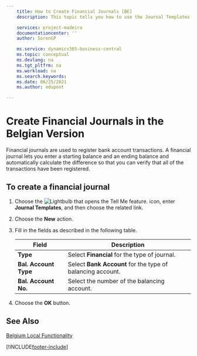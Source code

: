 ```yaml
---
    title: How to Create Financial Journals [BE]
    description: This topic tells you how to use the Journal Templates to create financial journals in the Belgian version of Business Central.

    services: project-madeira 
    documentationcenter: ''
    author: SorenGP

    ms.service: dynamics365-business-central
    ms.topic: conceptual
    ms.devlang: na
    ms.tgt_pltfrm: na
    ms.workload: na
    ms.search.keywords:
    ms.date: 06/25/2021
    ms.author: edupont

---
```

# Create Financial Journals in the Belgian Version
Financial journals are used to register bank account transactions. A financial journal lets you enter a starting balance and an ending balance and automatically calculate the difference so that you can verify that all of the transactions have been registered.  

## To create a financial journal  

1.  Choose the ![Lightbulb that opens the Tell Me feature.](../../media/ui-search/search_small.png "Tell me what you want to do") icon, enter **Journal Templates**, and then choose the related link.  
2.  Choose the **New** action.  
3.  Fill in the fields as described in the following table.  

    |Field|Description|  
    |---------------------------------|---------------------------------------|  
    |**Type**|Select **Financial** for the type of journal.|  
    |**Bal. Account Type**|Select **Bank Account** for the type of balancing account.|  
    |**Bal. Account No.**|Select the number of the balancing account.|  

4.  Choose the **OK** button.  

## See Also  
 [Belgium Local Functionality](belgium-local-functionality.md)


[!INCLUDE[footer-include](../../includes/footer-banner.md)]